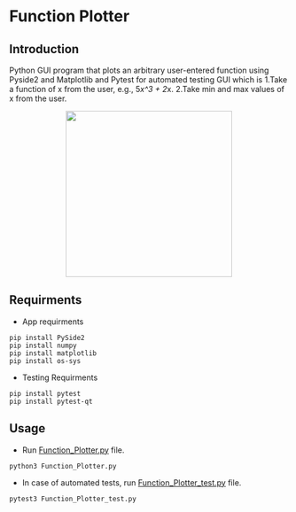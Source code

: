 # Function Plotter

## Introduction
Python GUI program that plots an arbitrary user-entered function using Pyside2 and Matplotlib
and Pytest for automated testing
GUI which is 1.Take a function of x from the user, e.g., 5*x^3 + 2*x.
             2.Take min and max values of x from the user.

<p align="center">
  <img height="300" src="img/App.png">
</p>

## Requirments
* App requirments 
```python3
pip install PySide2
pip install numpy
pip install matplotlib
pip install os-sys
```
* Testing Requirments
```python3
pip install pytest
pip install pytest-qt
```

## Usage

* Run [Function_Plotter.py](Function_Plotter.py) file.
```python3
python3 Function_Plotter.py
```
* In case of automated tests, run [Function_Plotter_test.py](Function_Plotter_test.py) file.
```python3
pytest3 Function_Plotter_test.py
```
